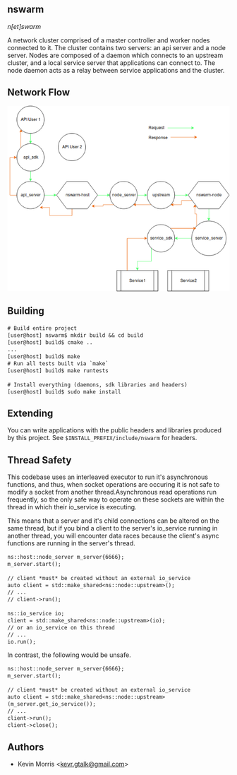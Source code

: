 nswarm
------

*n[et]swarm*

A network cluster comprised of a master controller and worker nodes connected to it. The cluster contains two servers: an api server and a node server. Nodes are composed of a daemon which connects to an upstream cluster, and a local service server that applications can connect to. The node daemon acts as a relay between service applications and the cluster.

## Network Flow

!["Networking Components"](https://github.com/kevr/nswarm/raw/master/doc/networking_components.png)

## Building

	# Build entire project
	[user@host] nswarm$ mkdir build && cd build
	[user@host] build$ cmake ..
	...
	[user@host] build$ make
	# Run all tests built via `make`
	[user@host] build$ make runtests

	# Install everything (daemons, sdk libraries and headers)
	[user@host] build$ sudo make install

## Extending

You can write applications with the public headers and libraries produced by this project.
See `$INSTALL_PREFIX/include/nswarm` for headers.

## Thread Safety

This codebase uses an interleaved executor to run it's asynchronous functions, and thus,
when socket operations are occuring it is not safe to modify a socket from another
thread.Asynchronous read operations run frequently, so the only safe way to operate
on these sockets are within the thread in which their io_service is executing.

This means that a server and it's child connections can be altered on the same thread,
but if you bind a client to the server's io_service running in another thread, you will
encounter data races because the client's async functions are running in the server's
thread.

	ns::host::node_server m_server{6666};
	m_server.start();

	// client *must* be created without an external io_service
	auto client = std::make_shared<ns::node::upstream>();
	// ...
	// client->run();

	ns::io_service io;
	client = std::make_shared<ns::node::upstream>(io);
	// or an io_service on this thread
	// ...
	io.run();

In contrast, the following would be unsafe.

	ns::host::node_server m_server{6666};
	m_server.start();

	// client *must* be created without an external io_service
	auto client = std::make_shared<ns::node::upstream>(m_server.get_io_service());
	// ...
	client->run();
	client->close();

## Authors

* Kevin Morris &lt;kevr.gtalk@gmail.com&gt;

